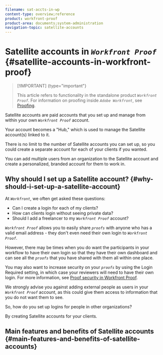 ```yaml
---
filename: sat-accts-in-wp
content-type: overview;reference
product: workfront-proof
product-area: documents;system-administration
navigation-topic: satellite-accounts
---
```




# Satellite accounts in *`Workfront Proof`* {#satellite-accounts-in-workfront-proof}



>[!IMPORTANT] {type="important"}
>
>This article refers to functionality in the standalone product *`Workfront Proof`*. For information on proofing inside *`Adobe Workfront`*, see [Proofing](_proofing.md).


Satellite accounts are paid accounts that you set up and manage from within your own *`Workfront Proof`* account.


Your account becomes a "Hub," which is used to manage the Satellite account(s) linked to it.


There is no limit to the number of Satellite accounts you can set up, so you could create a separate account for each of your clients if you wanted.


You can add multiple users from an organization to the Satellite account and create a personalized, branded account for them to work in.&nbsp;


## Why should I set up a Satellite account? {#why-should-i-set-up-a-satellite-account}

At *`Workfront`*, we often get asked these questions:



* Can I create a login for each of my clients?
* How can clients login without seeing private data?
* Should I add a freelancer to my *`Workfront Proof`* account?


*`Workfront Proof`* allows you to easily share *`proofs`* with anyone who has a valid email address - they don't even need their own login to *`Workfront Proof`*.


However, there may be times when you do want the participants in your workflow to have their own login so that they have their own dashboard and can see all the *`proofs`* that you have shared with them all within one place.


You may also want to increase security on your *`proofs`* by using the Login Required setting, in which case your reviewers will need to have their own login. For more information, see [Proof security in Workfront Proof](proof-security-in-workfront-proof.md).


We strongly advise you against adding external people as users in your *`Workfront Proof`* account, as this could give them access to information that you do not want them to see.


So, how do you set up logins for people in other organizations?


By creating Satellite accounts for your clients.


## Main features and benefits of Satellite accounts {#main-features-and-benefits-of-satellite-accounts}


